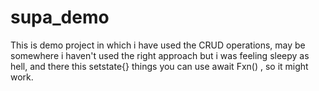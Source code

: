 # supa_demo

This is demo project in which i have used the CRUD operations,
may be somewhere i haven't used the right approach but i was feeling sleepy as hell,
and there this setstate{} things you can use await Fxn() , so it might work.
